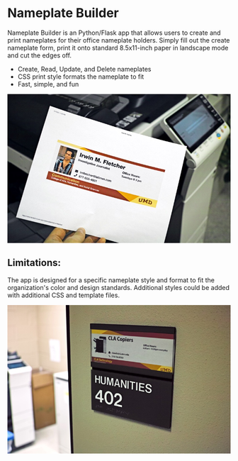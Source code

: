 # Nameplate Builder
 
Nameplate Builder is an Python/Flask app that allows users to create and print nameplates for their office nameplate holders. Simply fill out the create nameplate form, print it onto standard 8.5x11-inch paper in landscape mode and cut the edges off.

- Create, Read, Update, and Delete nameplates
- CSS print style formats the nameplate to fit
- Fast, simple, and fun

![paper nameplate](/application/static/app-images/nameplate.jpg)

## Limitations:

The app is designed for a specific nameplate style and format to fit the organization's color 
and design standards. Additional styles could be added with additional CSS and template files.

![paper nameplate](/application/static/app-images/nameplate2.jpg)
 
